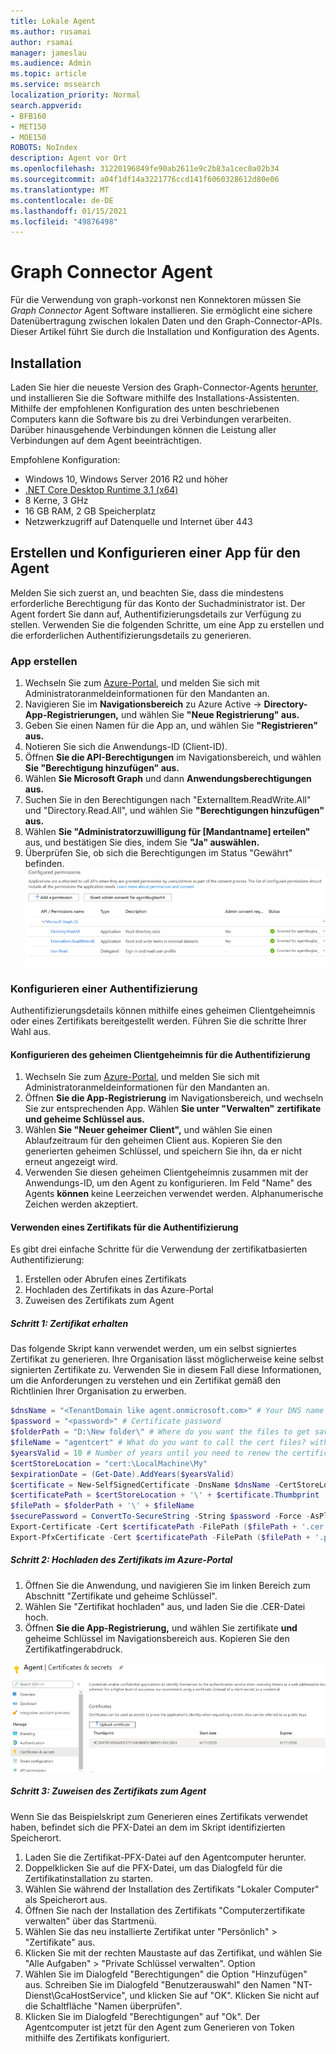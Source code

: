 ```yaml
---
title: Lokale Agent
ms.author: rusamai
author: rsamai
manager: jameslau
ms.audience: Admin
ms.topic: article
ms.service: mssearch
localization_priority: Normal
search.appverid:
- BFB160
- MET150
- MOE150
ROBOTS: NoIndex
description: Agent vor Ort
ms.openlocfilehash: 31220196849fe90ab2611e9c2b83a1cec0a02b34
ms.sourcegitcommit: a04f1df14a3221776ccd141f6060328612d80e06
ms.translationtype: MT
ms.contentlocale: de-DE
ms.lasthandoff: 01/15/2021
ms.locfileid: "49876498"
---
```

# <a name="graph-connector-agent"></a>Graph Connector Agent

Für die Verwendung von graph-vorkonst nen Konnektoren müssen Sie *Graph Connector* Agent Software installieren. Sie ermöglicht eine sichere Datenübertragung zwischen lokalen Daten und den Graph-Connector-APIs. Dieser Artikel führt Sie durch die Installation und Konfiguration des Agents.

## <a name="installation"></a>Installation

Laden Sie hier die neueste Version des Graph-Connector-Agents [herunter,](https://aka.ms/gcadownload) und installieren Sie die Software mithilfe des Installations-Assistenten. Mithilfe der empfohlenen Konfiguration des unten beschriebenen Computers kann die Software bis zu drei Verbindungen verarbeiten. Darüber hinausgehende Verbindungen können die Leistung aller Verbindungen auf dem Agent beeinträchtigen.

Empfohlene Konfiguration:

* Windows 10, Windows Server 2016 R2 und höher
* [.NET Core Desktop Runtime 3.1 (x64)](https://dotnet.microsoft.com/download/dotnet-core/3.1)
* 8 Kerne, 3 GHz
* 16 GB RAM, 2 GB Speicherplatz
* Netzwerkzugriff auf Datenquelle und Internet über 443

## <a name="create-and-configure-an-app-for-the-agent"></a>Erstellen und Konfigurieren einer App für den Agent  

Melden Sie sich zuerst an, und beachten Sie, dass die mindestens erforderliche Berechtigung für das Konto der Suchadministrator ist. Der Agent fordert Sie dann auf, Authentifizierungsdetails zur Verfügung zu stellen. Verwenden Sie die folgenden Schritte, um eine App zu erstellen und die erforderlichen Authentifizierungsdetails zu generieren.

### <a name="create-an-app"></a>App erstellen

1. Wechseln Sie zum [Azure-Portal,](https://portal.azure.com) und melden Sie sich mit Administratoranmeldeinformationen für den Mandanten an.
2. Navigieren Sie im **Navigationsbereich** zu Azure Active  ->  **Directory-App-Registrierungen,** und wählen Sie **"Neue Registrierung" aus.**
3. Geben Sie einen Namen für die App an, und wählen Sie **"Registrieren" aus.**
4. Notieren Sie sich die Anwendungs-ID (Client-ID).
5. Öffnen **Sie die API-Berechtigungen** im Navigationsbereich, und wählen **Sie "Berechtigung hinzufügen" aus.**
6. Wählen **Sie Microsoft Graph** und dann **Anwendungsberechtigungen aus.**
7. Suchen Sie in den Berechtigungen nach "ExternalItem.ReadWrite.All" und "Directory.Read.All", und wählen Sie **"Berechtigungen hinzufügen" aus.**
8. Wählen **Sie "Administratorzuwilligung für [Mandantname] erteilen"** aus, und bestätigen Sie dies, indem Sie **"Ja" auswählen.**
9. Überprüfen Sie, ob sich die Berechtigungen im Status "Gewährt" befinden.
     ![Berechtigungen, die in der rechten Spalte grün angezeigt werden.](media/onprem-agent/granted-state.png)

### <a name="configure-authentication"></a>Konfigurieren einer Authentifizierung

Authentifizierungsdetails können mithilfe eines geheimen Clientgeheimnis oder eines Zertifikats bereitgestellt werden. Führen Sie die schritte Ihrer Wahl aus.

#### <a name="configuring-the-client-secret-for-authentication"></a>Konfigurieren des geheimen Clientgeheimnis für die Authentifizierung

1. Wechseln Sie zum [Azure-Portal,](https://portal.azure.com) und melden Sie sich mit Administratoranmeldeinformationen für den Mandanten an.
2. Öffnen **Sie die App-Registrierung** im Navigationsbereich, und wechseln Sie zur entsprechenden App. Wählen **Sie unter "Verwalten"** **zertifikate und geheime Schlüssel aus.**
3. Wählen **Sie "Neuer geheimer Client",** und wählen Sie einen Ablaufzeitraum für den geheimen Client aus. Kopieren Sie den generierten geheimen Schlüssel, und speichern Sie ihn, da er nicht erneut angezeigt wird.
4. Verwenden Sie diesen geheimen Clientgeheimnis zusammen mit der Anwendungs-ID, um den Agent zu konfigurieren. Im Feld "Name" des Agents **können** keine Leerzeichen verwendet werden. Alphanumerische Zeichen werden akzeptiert.

#### <a name="using-a-certificate-for-authentication"></a>Verwenden eines Zertifikats für die Authentifizierung

Es gibt drei einfache Schritte für die Verwendung der zertifikatbasierten Authentifizierung:

1. Erstellen oder Abrufen eines Zertifikats
1. Hochladen des Zertifikats in das Azure-Portal
1. Zuweisen des Zertifikats zum Agent

##### <a name="step-1-get-a-certificate"></a>Schritt 1: Zertifikat erhalten

Das folgende Skript kann verwendet werden, um ein selbst signiertes Zertifikat zu generieren. Ihre Organisation lässt möglicherweise keine selbst signierten Zertifikate zu. Verwenden Sie in diesem Fall diese Informationen, um die Anforderungen zu verstehen und ein Zertifikat gemäß den Richtlinien Ihrer Organisation zu erwerben.

```Powershell
$dnsName = "<TenantDomain like agent.onmicrosoft.com>" # Your DNS name
$password = "<password>" # Certificate password
$folderPath = "D:\New folder\" # Where do you want the files to get saved to? The folder needs to exist.
$fileName = "agentcert" # What do you want to call the cert files? without the file extension
$yearsValid = 10 # Number of years until you need to renew the certificate
$certStoreLocation = "cert:\LocalMachine\My"
$expirationDate = (Get-Date).AddYears($yearsValid)
$certificate = New-SelfSignedCertificate -DnsName $dnsName -CertStoreLocation $certStoreLocation -NotAfter $expirationDate -KeyExportPolicy Exportable -KeySpec Signature
$certificatePath = $certStoreLocation + '\' + $certificate.Thumbprint
$filePath = $folderPath + '\' + $fileName
$securePassword = ConvertTo-SecureString -String $password -Force -AsPlainText
Export-Certificate -Cert $certificatePath -FilePath ($filePath + '.cer')
Export-PfxCertificate -Cert $certificatePath -FilePath ($filePath + '.pfx') -Password $securePassword
```

##### <a name="step-2-upload-the-certificate-in-the-azure-portal"></a>Schritt 2: Hochladen des Zertifikats im Azure-Portal

1. Öffnen Sie die Anwendung, und navigieren Sie im linken Bereich zum Abschnitt "Zertifikate und geheime Schlüssel".
1. Wählen Sie "Zertifikat hochladen" aus, und laden Sie die .CER-Datei hoch.
1. Öffnen **Sie die App-Registrierung,** und wählen Sie zertifikate **und** geheime Schlüssel im Navigationsbereich aus. Kopieren Sie den Zertifikatfingerabdruck.

![Liste der Miniaturzertifikate, wenn zertifikate und geheime Schlüssel im linken Bereich ausgewählt werden](media/onprem-agent/certificates.png)

##### <a name="step-3-assign-the-certificate-to-the-agent"></a>Schritt 3: Zuweisen des Zertifikats zum Agent

Wenn Sie das Beispielskript zum Generieren eines Zertifikats verwendet haben, befindet sich die PFX-Datei an dem im Skript identifizierten Speicherort.

1. Laden Sie die Zertifikat-PFX-Datei auf den Agentcomputer herunter.
1. Doppelklicken Sie auf die PFX-Datei, um das Dialogfeld für die Zertifikatinstallation zu starten.
1. Wählen Sie während der Installation des Zertifikats "Lokaler Computer" als Speicherort aus.
1. Öffnen Sie nach der Installation des Zertifikats "Computerzertifikate verwalten" über das Startmenü.
1. Wählen Sie das neu installierte Zertifikat unter "Persönlich" > "Zertifikate" aus.
1. Klicken Sie mit der rechten Maustaste auf das Zertifikat, und wählen Sie "Alle Aufgaben" > "Private Schlüssel verwalten". Option
1. Wählen Sie im Dialogfeld "Berechtigungen" die Option "Hinzufügen" aus. Schreiben Sie im Dialogfeld "Benutzerauswahl" den Namen "NT-Dienst\GcaHostService", und klicken Sie auf "OK". Klicken Sie nicht auf die Schaltfläche "Namen überprüfen".
1. Klicken Sie im Dialogfeld "Berechtigungen" auf "Ok". Der Agentcomputer ist jetzt für den Agent zum Generieren von Token mithilfe des Zertifikats konfiguriert.
